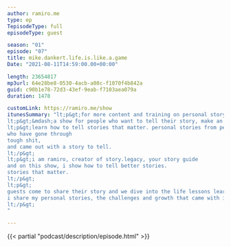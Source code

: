 ```yaml
---
author: ramiro.me
type: ep
TepisodeType: full
episodeType: guest

season: "01"
episode: "07"
title: mike.dankert.life.is.like.a.game
Date: "2021-08-11T14:59:00.00+00:00"

length: 23654817
mp3url: 64e28be8-0530-4acb-a08c-f1070f4b842a
guid: c90b1e78-72d3-43ef-9eab-f7103aea079a
duration: 1478

customLink: https://ramiro.me/show
itunesSummary: "lt;p&gt;for more content and training on personal story go to &lt;a href=&quot;http://ramiro.me/show&quot;&gt;ramiro.me/show&lt;/a&gt;lt;/p&gt;
lt;p&gt;&mdash;a show for people who want to tell their story, make an impact and leave a legacy.lt;/p&gt;
lt;p&gt;learn how to tell stories that matter. personal stories from people just like you,
who have gone through
tough shit,
and came out with a story to tell.
lt;/p&gt;
lt;p&gt;i am ramiro, creator of story.legacy, your story guide
and on this show, i show how to tell better stories.
stories that matter.
lt;/p&gt;
lt;p&gt;
guests come to share their story and we dive into the life lessons learned from those personal experiences.
i share my personal stories, the challenges and growth that came with it.
lt;/p&gt;
"

---
```

{{< partial "podcast/description/episode.html" >}}

